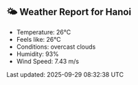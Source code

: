 <!-- WEATHER-START -->
## 🌤 Weather Report for Hanoi

- Temperature: 26°C
- Feels like: 26°C
- Conditions: overcast clouds
- Humidity: 93%
- Wind Speed: 7.43 m/s

Last updated: 2025-09-29 08:32:38 UTC
<!-- WEATHER-END -->
